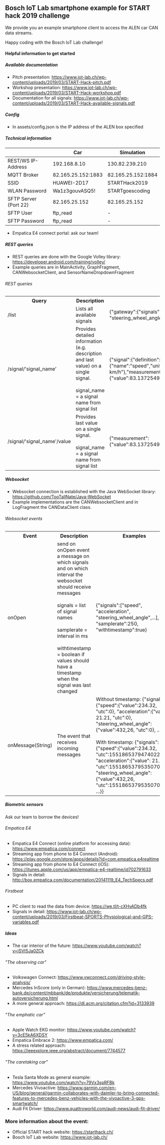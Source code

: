 ## Bosch IoT Lab smartphone example for START hack 2019 challenge

We provide you an example smartphone client to access the ALEN car CAN data streams.

Happy coding with the Bosch IoT Lab challenge!

#### Helpful information to get started

##### Available documentation
- Pitch presentation: https://www.iot-lab.ch/wp-content/uploads/2019/03/START-Hack-pitch.pdf
- Workshop presentation: https://www.iot-lab.ch/wp-content/uploads/2019/03/START-Hack-workshop.pdf
- Documentation for all signals: https://www.iot-lab.ch/wp-content/uploads/2019/03/START-Hack-available-signals.pdf

##### Config
- In assets/config.json is the IP address of the ALEN box specified

##### Technical information

|                    | Car                | Simulation               |
|--------------------|--------------------|--------------------------|
| REST/WS IP-Address | 192.168.8.10       | 130.82.239.210           |
| MQTT Broker        | 82.165.25.152:1883 | 82.165.25.152:1884       |
| SSID               | HUAWEI-2D17        | STARTHack2019 |
| WLAN Password      | Wa1z3gouvASQ5!     | STARTgoescoding     |
| SFTP Server (Port 22)         | 82.165.25.152      | 82.165.25.152            |
| SFTP User           | ftp_read           | -                 |
| SFTP Password           | ftp_read    | -                 |
- Empatica E4 connect portal: ask our team!

##### REST queries
- REST queries are done with the Google Volley library: https://developer.android.com/training/volley/
- Example queries are in MainActivity, GraphFragment, CANWebsocketClient, and SensorNameDropdownFragment

###### REST queries
<table>
    <th>
        Query
    </th>
    <th>
        Description
    </th>
    <th>
        Examples
    </th>
    <tr>
        <td>
            /list
        </td>
        <td>
            Lists all available signals
        </td>
        <td>
            {"gateway":{"signals":["speed", "acceleration", "steering_wheel_angle",...]}}
        </td>
    </tr>
    <tr>
        <td>
            /signal/'signal_name'
        </td>
        <td>
            Provides detailed information (e.g. description and last value) on a single signal.<br \>
            <br \>
            signal_name = a signal name from signal list
        </td>
        <td>
            {"signal":{"definition":{"name":"speed","unit":"Unit_PerCent","description":"in km/h"},"measurement":{"value":83.13725490196077,"utc":1550761385086735000}}
        </td>
    </tr>
    <tr>
        <td>
            /signal/'signal_name'/value
        </td>
        <td>
            Provides last value on a single signal.<br \>
            <br \>
            signal_name = a signal name from signal list
        </td>
        <td>
            {"measurement":{"value":83.13725490196077,"utc":1550761385086735000}}
        </td>
    </tr>
</table>

##### Websocket
- Websocket connection is established with the Java WebSocket library: https://github.com/TooTallNate/Java-WebSocket
- Example implementations are the CANWebsocketClient and in LogFragment the CANDataClient class.

###### Websocket events
<table>
    <th>
        Event
    </th>
    <th>
        Description
    </th>
    <th>
        Examples
    </th>
    <tr>
        <td>
            onOpen
        </td>
        <td>
            send on onOpen event a message on which signals and on which interval the websocket should receive messages<br \>
            <br \>
            signals = list of signal names <br \>
            <br \>
            samplerate = interval in ms <br \>
            <br \>
            withtimestamp = boolean if values should have a timestamp when the signal was last changed
        </td>
        <td>
            {"signals":["speed", "acceleration", "steering_wheel_angle",...], "samplerate":250, "withtimestamp":true}
        </td>
    </tr>
    <tr>
        <td>
            onMessage(String)
        </td>
        <td>
            The event that receives incoming messages
        </td>
        <td>
            Without timestamp: {"signals": {"speed":{"value":234.32, "utc":0}, "acceleration":{"value": 21.21, "utc":0}, "steering_wheel_angle":{"value":432,26, "utc":0}, ...}}<br \>
            <br \>               
            With timestamp: {"signals": {"speed":{"value":234.32, "utc":1551865379474022000}, "acceleration":{"value": 21.21, "utc":1551865379535070000}, "steering_wheel_angle":{"value":432,26, "utc":1551865379535070000}, ...}}
        </td>
    </tr>
</table>

##### Biometric sensors
Ask our team to borrow the devices!
###### Empatica E4
- Empatica E4 Connect (online platform for accessing data): https://www.empatica.com/connect
- Streaming app from phone to E4 Connect (Android): https://play.google.com/store/apps/details?id=com.empatica.e4realtime
- Streaming app from phone to E4 Connect (iOS): https://itunes.apple.com/us/app/empatica-e4-realtime/id702791633
- Signals in detail: http://box.empatica.com/documentation/20141119_E4_TechSpecs.pdf
###### Firstbeat
- PC client to read the data from device: https://we.tl/t-cXHvADb4fk
- Signals in detail: https://www.iot-lab.ch/wp-content/uploads/2019/03/Firstbeat-SPORTS-Physiological-and-GPS-variables.pdf
##### Ideas
- The car interior of the future: https://www.youtube.com/watch?v=iSVt5Ja0ZCk
###### "The observing car"
- Volkswagen Connect: https://www.vwconnect.com/driving-style-analysis/
- Mercedes InScore (only in German): https://www.mercedes-benz-bank.de/content/mbbank/de/produkte/versicherung/telematik-autoversicherung.html
- A more general approach: https://dl.acm.org/citation.cfm?id=3133939
###### "The emphatic car"
- Apple Watch EKG monitor: https://www.youtube.com/watch?v=3cE5kA6XDSY
- Empatica Embrace 2: https://www.empatica.com/
- A stress related approach: https://ieeexplore.ieee.org/abstract/document/7744577
###### "The caretaking car"
- Tesla Santa Mode as general example: https://www.youtube.com/watch?v=79Vx3spRFBk
- Mercedes Vivoactive: https://www.garmin.com/en-US/blog/general/garmin-collaborates-with-daimler-to-bring-connected-features-to-mercedes-benz-vehicles-with-the-vivoactive-3-gps-smartwatch/
- Audi Fit Driver: https://www.quattroworld.com/audi-news/audi-fit-driver/

### More information about the event:
- Official START hack website: https://starthack.ch/
- Bosch IoT Lab website: https://www.iot-lab.ch/
